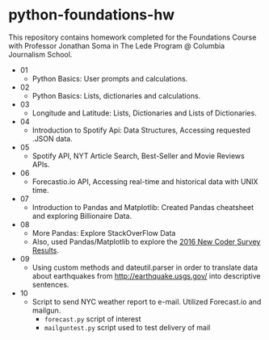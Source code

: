 # python-foundations-hw
This repository contains homework completed for the Foundations Course with Professor Jonathan Soma in The Lede Program @ Columbia Journalism School.

- 01
  - Python Basics: User prompts and calculations.
- 02
  - Python Basics: Lists, dictionaries and calculations.
- 03
  - Longitude and Latitude: Lists, Dictionaries and Lists of Dictionaries.
- 04
  - Introduction to Spotify Api: Data Structures, Accessing requested .JSON data.
- 05
  - Spotify API, NYT Article Search, Best-Seller and Movie Reviews APIs.
- 06
  - Forecastio.io API, Accessing real-time and historical data with UNIX time.
- 07
  - Introduction to Pandas and Matplotlib: Created Pandas cheatsheet and exploring Billionaire Data.
- 08
  - More Pandas: Explore StackOverFlow Data
  - Also, used Pandas/Matplotlib to explore the <a href="https://github.com/M0nica/2016-new-coder-survey">2016 New Coder Survey Results</a>.
- 09
  - Using custom methods and dateutil.parser in order to translate data about earthquakes from http://earthquake.usgs.gov/ into descriptive sentences.
- 10
  - Script to send NYC weather report to e-mail. Utilized Forecast.io and mailgun.
    - `forecast.py` script of interest
    - `mailguntest.py` script used to test delivery of mail
